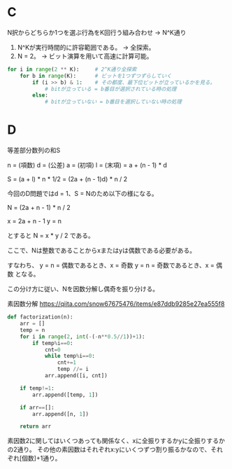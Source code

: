 # C

N択からどちらか1つを選ぶ行為をK回行う組み合わせ → N^K通り

1) N^Kが実行時間的に許容範囲である。  → 全探索。
2) N = 2。  → ビット演算を用いて高速に計算可能。

```python
for i in range(2 ** K):     # 2^K通り全探索
    for b in range(K):      # ビットを1つずつずらしていく
        if (i >> b) & 1:    # その都度、最下位ビットが立っているかを見る。
            # bitが立っている = b番目が選択されている時の処理
        else:
            # bitが立っていない = b番目を選択していない時の処理
```

# D

等差部分数列の和S

n = (項数)
d = (公差)
a = (初項)
l = (末項) = a + (n - 1) * d

S = (a + l) * n * 1/2
  = (2a + (n - 1)d) * n / 2

今回のD問題ではd = 1、S = Nのため以下の様になる。

N = (2a + n - 1) * n / 2

x = 2a + n - 1
y = n

とすると N = x * y / 2 である。

ここで、Nは整数であることからxまたはyは偶数である必要がある。

すなわち、
y = n = 偶数であるとき、x = 奇数
y = n = 奇数であるとき、x = 偶数
となる。

この分け方に従い、Nを因数分解し偶奇を振り分ける。

素因数分解
https://qiita.com/snow67675476/items/e87ddb9285e27ea555f8

```python
def factorization(n):
    arr = []
    temp = n
    for i in range(2, int(-(-n**0.5//1))+1):
        if temp%i==0:
            cnt=0
            while temp%i==0:
                cnt+=1
                temp //= i
            arr.append([i, cnt])

    if temp!=1:
        arr.append([temp, 1])

    if arr==[]:
        arr.append([n, 1])

    return arr
```

素因数2に関してはいくつあっても関係なく、xに全振りするかyに全振りするかの2通り。
その他の素因数はそれぞれx:yにいくつずつ割り振るかなので、それぞれ[個数]+1通り。
